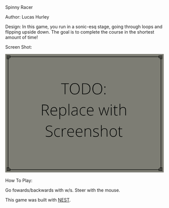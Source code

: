 Spinny Racer

Author: Lucas Hurley

Design: In this game, you run in a sonic-esq stage, going through loops and flipping upside down. The goal is to complete the course in the shortest amount of time!

Screen Shot:

![Screen Shot](screenshot.png)

How To Play:

Go fowards/backwards with w/s. Steer with the mouse. 


This game was built with [NEST](NEST.md).

